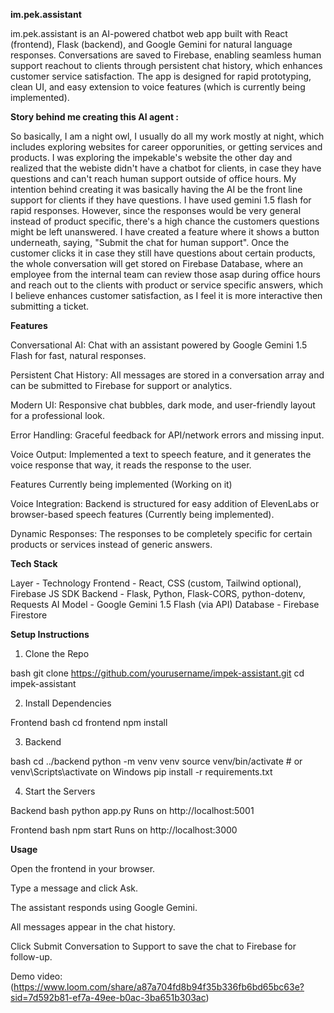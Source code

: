 **im.pek.assistant**

im.pek.assistant is an AI-powered chatbot web app built with React (frontend), Flask (backend), and Google Gemini for natural language responses. Conversations are saved to Firebase, enabling seamless human support reachout to clients through persistent chat history, which enhances customer service satisfaction. The app is designed for rapid prototyping, clean UI, and easy extension to voice features (which is currently being implemented).

**Story behind me creating this AI agent :** 

So basically, I am a night owl, I usually do all my work mostly at night, which includes exploring websites for career opporunities, or getting services and products. I was exploring the impekable's website the other day and realized that the webiste didn't have a chatbot for clients, in case they have questions and can't reach human support outside of office hours. My intention behind creating it was basically having the AI be the front line support for clients if they have questions. I have used gemini 1.5 flash for rapid responses. However, since the responses would be very general instead of product specific, there's a high chance the customers questions might be left unanswered. I have created a feature where it shows a button underneath, saying, "Submit the chat for human support". Once the customer clicks it in case they still have questions about certain products, the whole conversation will get stored on Firebase Database, where an employee from the internal team can review those asap during office hours and reach out to the clients with product or service specific answers, which I believe enhances customer satisfaction, as I feel it is more interactive then  submitting a ticket.

**Features**

Conversational AI:
Chat with an assistant powered by Google Gemini 1.5 Flash for fast, natural responses.

Persistent Chat History:
All messages are stored in a conversation array and can be submitted to Firebase for support or analytics.

Modern UI:
Responsive chat bubbles, dark mode, and user-friendly layout for a professional look.

Error Handling:
Graceful feedback for API/network errors and missing input.

Voice Output: Implemented a text to speech feature, and it generates the voice response that way, it reads the response to the user.

Features Currently being implemented (Working on it)

Voice Integration:
Backend is structured for easy addition of ElevenLabs or browser-based speech features (Currently being implemented).

Dynamic Responses:
The responses to be completely specific for certain products or services instead of generic answers.

**Tech Stack**

Layer            -        Technology
Frontend         -        React, CSS (custom, Tailwind optional), Firebase JS SDK
Backend	         -        Flask, Python, Flask-CORS, python-dotenv, Requests
AI Model	       -        Google Gemini 1.5 Flash (via API)
Database	       -        Firebase Firestore

**Setup Instructions**

1. Clone the Repo

bash
git clone https://github.com/yourusername/impek-assistant.git
cd impek-assistant

2. Install Dependencies

Frontend
bash
cd frontend
npm install

3. Backend

bash
cd ../backend
python -m venv venv
source venv/bin/activate  # or venv\Scripts\activate on Windows
pip install -r requirements.txt

4. Start the Servers

Backend
bash
python app.py
Runs on http://localhost:5001

Frontend
bash
npm start
Runs on http://localhost:3000


**Usage**

Open the frontend in your browser.

Type a message and click Ask.

The assistant responds using Google Gemini.

All messages appear in the chat history.

Click Submit Conversation to Support to save the chat to Firebase for follow-up.


Demo video: (https://www.loom.com/share/a87a704fd8b94f35b336fb6bd65bc63e?sid=7d592b81-ef7a-49ee-b0ac-3ba651b303ac)

